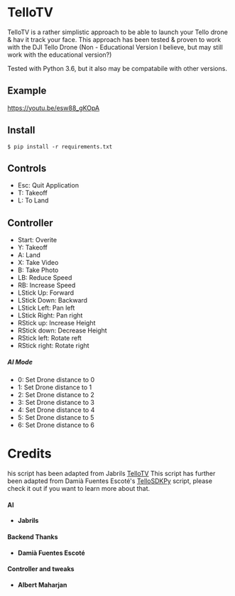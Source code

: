 # TelloTV
TelloTV is a rather simplistic approach to be able to launch your Tello drone & hav it track your face. This approach has been tested & proven to work with the DJI Tello Drone (Non - Educational Version I believe, but may still work with the educational version?)

Tested with Python 3.6, but it also may be compatabile with other versions.

## Example
https://youtu.be/esw88_gKOpA

## Install
```
$ pip install -r requirements.txt
```


## Controls
- Esc: Quit Application
- T: Takeoff
- L: To Land

## Controller
- Start: Overite
- Y: Takeoff
- A: Land
- X: Take Video
- B: Take Photo
- LB: Reduce Speed
- RB: Increase Speed
- LStick Up: Forward
- LStick Down: Backward
- LStick Left: Pan left
- LStick Right: Pan right
- RStick up: Increase Height
- RStick down: Decrease Height
- RStick left: Rotate reft
- RStick right: Rotate right

##### AI Mode
- 0: Set Drone distance to 0
- 1: Set Drone distance to 1
- 2: Set Drone distance to 2
- 3: Set Drone distance to 3
- 4: Set Drone distance to 4
- 5: Set Drone distance to 5
- 6: Set Drone distance to 6
<!-- 
##### Override Mode
- Backspace: Enable / Disable Override mode
- W/S: Fly Forward/Back
- A/D: Pan Left/Right
- Q/E: Fly Up/Down
- Z/C: Fly Left/Right
- 1: Set Drone speed to 1
- 2: Set Drone speed to 2
- 3: Set Drone speed to 3 -->



# Credits
his script has been adapted from Jabrils [TelloTV](https://github.com/Jabrils/TelloTV) 
This script has further been adapted from Damià Fuentes Escoté's [TelloSDKPy](https://github.com/damiafuentes/DJITelloPy) script, please check it out if you want to learn more about that.

#### AI
- **Jabrils**

#### Backend Thanks
- **Damià Fuentes Escoté** 

#### Controller and tweaks
- **Albert Maharjan** 
